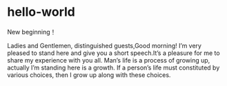 # hello-world

New beginning！

Ladies and Gentlemen, distinguished guests,Good morning! I’m very pleased to stand here and give you a short speech.It’s a pleasure for me to share my experience with you all. Man’s life is a process of growing up, actually I’m standing here is a growth. If a person’s life must constituted by various choices, then I grow up along with these choices. 
